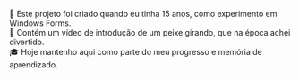 🧪 Este projeto foi criado quando eu tinha 15 anos, como experimento em Windows Forms.  
🎥 Contém um vídeo de introdução de um peixe girando, que na época achei divertido.  
🎓 Hoje mantenho aqui como parte do meu progresso e memória de aprendizado.
